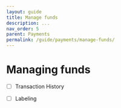 ```yaml
---
layout: guide
title: Manage funds
description: ... 
nav_order: 5
parent: Payments
permalink: /guide/payments/manage-funds/
---
```


# Managing funds

- [ ] Transaction History
- [ ] Labeling

